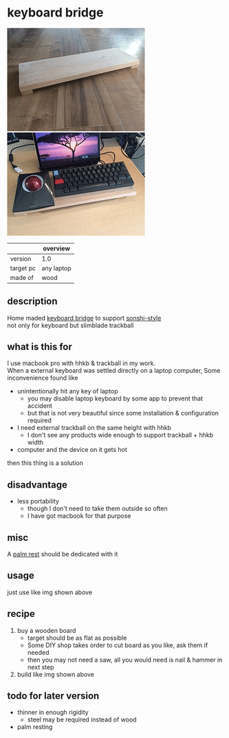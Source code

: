 # keyboard bridge

![overview](https://github.com/o2346/techniques/blob/develop/kbbrg/img/overview.jpg?raw=true "overview")
![in use](https://github.com/o2346/techniques/blob/develop/kbbrg/img/in_use.jpg?raw=true "in_use")

||overview|
|---|---|
|version|1.0|
|target pc|any laptop|
|made of|wood|

## description

Home maded [keyboard bridge](https://www.google.com/search?q=keyboard+bridge&tbm=isch) to support [sonshi-style](https://www.google.com/search?q=%E5%B0%8A%E5%B8%AB%E3%82%B9%E3%82%BF%E3%82%A4%E3%83%AB&tbm=isch)  
not only for keyboard but slimblade trackball

## what is this for

I use macbook pro with hhkb & trackball in my work.  
When a external keyboard was settled directly on a laptop computer, Some inconvenience found like

* unintentionally hit any key of laptop
  * you may disable laptop keyboard by some app to prevent that accident
  * but that is not very beautiful since some installation & configuration required
* I need external trackball on the same height with hhkb
  * I don't see any products wide enough to support trackball + hhkb width
* computer and the device on it gets hot

then this thing is a solution

## disadvantage

* less portability
  * though I don't need to take them outside so often
  * I have got macbook for that purpose

## misc

A [palm rest](https://www.google.com/search?q=palm+rest&tbm=isch) should be dedicated with it

## usage

just use like img shown above

## recipe

1. buy a wooden board
    * target should be as flat as possible
    * Some DIY shop takes order to cut board as you like, ask them if needed
    * then you may not need a saw, all you would need is nail & hammer in next step
1. build like img shown above

## todo for later version

* thinner in enough rigidity
  * steel may be required instead of wood
* palm resting

